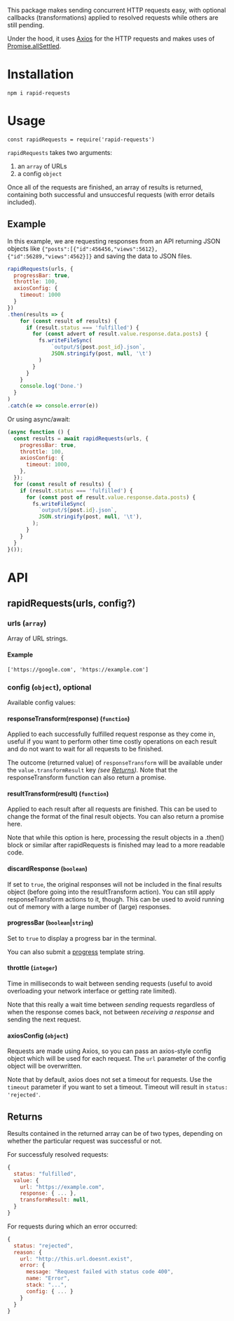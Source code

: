 This package makes sending concurrent HTTP requests easy, with optional callbacks (transformations) applied to resolved requests while others are still pending.

Under the hood, it uses [Axios](https://www.npmjs.com/package/axios) for the HTTP requests and makes uses of [Promise.allSettled](https://developer.mozilla.org/en-US/docs/Web/JavaScript/Reference/Global_Objects/Promise/allSettled).

# Installation

```npm i rapid-requests```

# Usage

```const rapidRequests = require('rapid-requests')```

`rapidRequests` takes two arguments:
1) an `array` of URLs
2) a config `object`

Once all of the requests are finished, an array of results is returned,  containing both successful and unsuccesful requests (with error details included).

## Example

In this example, we are requesting responses from an API returning JSON objects like `{"posts":[{"id":456456,"views":5612},{"id":56289,"views":4562}]}` and saving the data to JSON files.

```js
rapidRequests(urls, {
  progressBar: true,
  throttle: 100,
  axiosConfig: {
    timeout: 1000
  }
})
.then(results => {
    for (const result of results) {
      if (result.status === 'fulfilled') {
        for (const advert of result.value.response.data.posts) {
          fs.writeFileSync(
              `output/${post.post_id}.json`,
              JSON.stringify(post, null, '\t')
          )
        }
      }
    }
    console.log('Done.')
  }
)
.catch(e => console.error(e))
```

Or using async/await:

```js
(async function () {
  const results = await rapidRequests(urls, {
    progressBar: true,
    throttle: 100,
    axiosConfig: {
      timeout: 1000,
    },
  });
  for (const result of results) {
    if (result.status === 'fulfilled') {
      for (const post of result.value.response.data.posts) {
        fs.writeFileSync(
          `output/${post.id}.json`,
          JSON.stringify(post, null, '\t'),
        );
      }
    }
  }
}());
```

# API

## rapidRequests(urls, config?)

### urls (`array`)

Array of URL strings.

#### Example
`['https://google.com', 'https://example.com']`

### config (`object`), optional

Available config values:

#### responseTransform(response) (`function`)

Applied to each successfully fulfilled request response as they come in, useful if you want to perform other time costly operations on each result and do not want to wait for all requests to be finished.

The outcome (returned value) of `responseTransform` will be available under the `value.transformResult` key *(see [Returns](#returns)).* Note that the responseTransform function can also return a promise.

#### resultTransform(result) (`function`)

Applied to each result after all requests are finished. This can be used to change the format of the final result objects. You can also return a promise here.

Note that while this option is here, processing the result objects in a .then() block or similar after rapidRequests is finished may lead to a more readable code.

#### discardResponse (`boolean`)

If set to `true`, the original responses will not be included in the final results object (before going into the resultTransform action). You can still apply responseTransform actions to it, though. This can be used to avoid running out of memory with a large number of (large) responses.

#### progressBar (`boolean`|`string`)

Set to `true` to display a progress bar in the terminal.

You can also submit a [progress](https://www.npmjs.com/package/progress) template string.

#### throttle (`integer`)

Time in milliseconds to wait between sending requests (useful to avoid overloading your network interface or getting rate limited).

Note that this really a wait time between *sending* requests regardless of when the response comes back, not between *receiving a response* and sending the next request.

#### axiosConfig (`object`)

Requests are made using Axios, so you can pass an axios-style config object which will be used for each request. The `url` parameter of the config object will be overwritten.

Note that by default, axios does not set a timeout for requests. Use the `timeout` parameter if you want to set a timeout. Timeout will result in `status: 'rejected'`.

## Returns

Results contained in the returned array can be of two types, depending on whether the particular request was successful or not.

For successfuly resolved requests:

```js
{
  status: "fulfilled",
  value: {
    url: "https://example.com",
    response: { ... },
    transformResult: null,
  }
}
```


For requests during which an error occurred:

```js
{
  status: "rejected",
  reason: {
    url: "http://this.url.doesnt.exist",
    error: {
      message: "Request failed with status code 400",
      name: "Error",
      stack: "...",
      config: { ... }
    }
  }
}
```